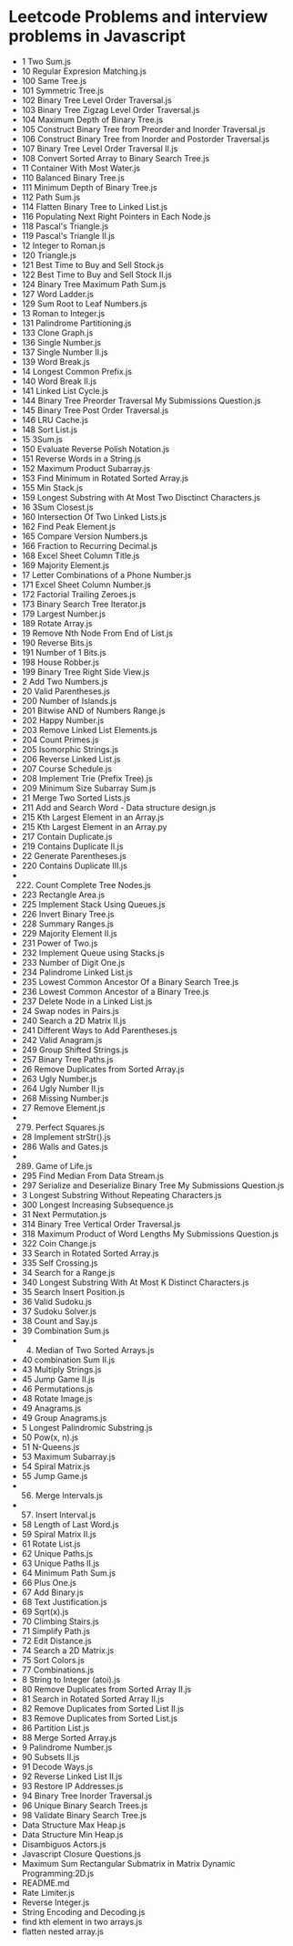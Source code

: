 # Leetcode Problems and interview problems in Javascript
- 1 Two Sum.js
- 10 Regular Expresion Matching.js
- 100 Same Tree.js
- 101 Symmetric Tree.js
- 102 Binary Tree Level Order Traversal.js
- 103 Binary Tree Zigzag Level Order Traversal.js
- 104 Maximum Depth of Binary Tree.js
- 105 Construct Binary Tree from Preorder and Inorder Traversal.js
- 106 Construct Binary Tree from Inorder and Postorder Traversal.js
- 107 Binary Tree Level Order Traversal II.js
- 108 Convert Sorted Array to Binary Search Tree.js
- 11 Container With Most Water.js
- 110 Balanced Binary Tree.js
- 111 Minimum Depth of Binary Tree.js
- 112 Path Sum.js
- 114 Flatten Binary Tree to Linked List.js
- 116 Populating Next Right Pointers in Each Node.js
- 118 Pascal's Triangle.js
- 119 Pascal's Triangle II.js
- 12 Integer to Roman.js
- 120 Triangle.js
- 121 Best Time to Buy and Sell Stock.js
- 122 Best Time to Buy and Sell Stock II.js
- 124 Binary Tree Maximum Path Sum.js
- 127 Word Ladder.js
- 129 Sum Root to Leaf Numbers.js
- 13 Roman to Integer.js
- 131 Palindrome Partitioning.js
- 133 Clone Graph.js
- 136 Single Number.js
- 137 Single Number II.js
- 139 Word Break.js
- 14 Longest Common Prefix.js
- 140 Word Break II.js
- 141 Linked List Cycle.js
- 144 Binary Tree Preorder Traversal My Submissions Question.js
- 145 Binary Tree Post Order Traversal.js
- 146 LRU Cache.js
- 148 Sort List.js
- 15 3Sum.js
- 150 Evaluate Reverse Polish Notation.js
- 151 Reverse Words in a String.js
- 152 Maximum Product Subarray.js
- 153 Find Minimum in Rotated Sorted Array.js
- 155 Min Stack.js
- 159 Longest Substring with At Most Two Disctinct Characters.js
- 16 3Sum Closest.js
- 160 Intersection Of Two Linked Lists.js
- 162 Find Peak Element.js
- 165 Compare Version Numbers.js
- 166 Fraction to Recurring Decimal.js
- 168 Excel Sheet Column Title.js
- 169 Majority Element.js
- 17 Letter Combinations of a Phone Number.js
- 171 Excel Sheet Column Number.js
- 172 Factorial Trailing Zeroes.js
- 173 Binary Search Tree Iterator.js
- 179 Largest Number.js
- 189 Rotate Array.js
- 19 Remove Nth Node From End of List.js
- 190 Reverse Bits.js
- 191 Number of 1 Bits.js
- 198 House Robber.js
- 199 Binary Tree Right Side View.js
- 2 Add Two Numbers.js
- 20 Valid Parentheses.js
- 200 Number of Islands.js
- 201 Bitwise AND of Numbers Range.js
- 202 Happy Number.js
- 203 Remove Linked List Elements.js
- 204 Count Primes.js
- 205 Isomorphic Strings.js
- 206 Reverse Linked List.js
- 207 Course Schedule.js
- 208 Implement Trie (Prefix Tree).js
- 209 Minimum Size Subarray Sum.js
- 21 Merge Two Sorted Lists.js
- 211 Add and Search Word - Data structure design.js
- 215 Kth Largest Element in an Array.js
- 215 Kth Largest Element in an Array.py
- 217 Contain Duplicate.js
- 219 Contains Duplicate II.js
- 22 Generate Parentheses.js
- 220 Contains Duplicate III.js
- 222. Count Complete Tree Nodes.js
- 223 Rectangle Area.js
- 225 Implement Stack Using Queues.js
- 226 Invert Binary Tree.js
- 228 Summary Ranges.js
- 229 Majority Element II.js
- 231 Power of Two.js
- 232 Implement Queue using Stacks.js
- 233 Number of Digit One.js
- 234 Palindrome Linked List.js
- 235 Lowest Common Ancestor Of a Binary Search Tree.js
- 236 Lowest Common Ancestor of a Binary Tree.js
- 237 Delete Node in a Linked List.js
- 24 Swap nodes in Pairs.js
- 240 Search a 2D Matrix II.js
- 241 Different Ways to Add Parentheses.js
- 242 Valid Anagram.js
- 249 Group Shifted Strings.js
- 257 Binary Tree Paths.js
- 26 Remove Duplicates from Sorted Array.js
- 263 Ugly Number.js
- 264 Ugly Number II.js
- 268 Missing Number.js
- 27 Remove Element.js
- 279. Perfect Squares.js
- 28 Implement strStr().js
- 286 Walls and Gates.js
- 289. Game of Life.js
- 295 Find Median From Data Stream.js
- 297 Serialize and Deserialize Binary Tree My Submissions Question.js
- 3 Longest Substring Without Repeating Characters.js
- 300 Longest Increasing Subsequence.js
- 31 Next Permutation.js
- 314 Binary Tree Vertical Order Traversal.js
- 318 Maximum Product of Word Lengths My Submissions Question.js
- 322 Coin Change.js
- 33 Search in Rotated Sorted Array.js
- 335 Self Crossing.js
- 34 Search for a Range.js
- 340 Longest Substring With At Most K Distinct Characters.js
- 35 Search Insert Position.js
- 36 Valid Sudoku.js
- 37 Sudoku Solver.js
- 38 Count and Say.js
- 39 Combination Sum.js
- 4. Median of Two Sorted Arrays.js
- 40 combination Sum II.js
- 43 Multiply Strings.js
- 45 Jump Game II.js
- 46 Permutations.js
- 48 Rotate Image.js
- 49 Anagrams.js
- 49 Group Anagrams.js
- 5 Longest Palindromic Substring.js
- 50 Pow(x, n).js
- 51 N-Queens.js
- 53 Maximum Subarray.js
- 54 Spiral Matrix.js
- 55 Jump Game.js
- 56. Merge Intervals.js
- 57. Insert Interval.js
- 58 Length of Last Word.js
- 59 Spiral Matrix II.js
- 61 Rotate List.js
- 62 Unique Paths.js
- 63 Unique Paths II.js
- 64 Minimum Path Sum.js
- 66 Plus One.js
- 67 Add Binary.js
- 68 Text Justification.js
- 69 Sqrt(x).js
- 70 Climbing Stairs.js
- 71 Simplify Path.js
- 72 Edit Distance.js
- 74 Search a 2D Matrix.js
- 75 Sort Colors.js
- 77 Combinations.js
- 8 String to Integer (atoi).js
- 80 Remove Duplicates from Sorted Array II.js
- 81 Search in Rotated Sorted Array II.js
- 82 Remove Duplicates from Sorted List II.js
- 83 Remove Duplicates from Sorted List.js
- 86 Partition List.js
- 88 Merge Sorted Array.js
- 9 Palindrome Number.js
- 90 Subsets II.js
- 91 Decode Ways.js
- 92 Reverse Linked List II.js
- 93 Restore IP Addresses.js
- 94 Binary Tree Inorder Traversal.js
- 96 Unique Binary Search Trees.js
- 98 Validate Binary Search Tree.js
- Data Structure Max Heap.js
- Data Structure Min Heap.js
- Disambiguos Actors.js
- Javascript Closure Questions.js
- Maximum Sum Rectangular Submatrix in Matrix Dynamic Programming:2D.js
- README.md
- Rate Limiter.js
- Reverse Integer.js
- String Encoding and Decoding.js
- find kth element in two arrays.js
- flatten nested array.js